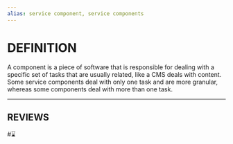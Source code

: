 ```yaml
---
alias: service component, service components
---
```


# DEFINITION

A component is a piece of software that is responsible for dealing with a specific set of tasks that are usually related, like a CMS deals with content. Some service components deal with only one task and are more granular, whereas some components deal with more than one task.

---
## REVIEWS
#⌛